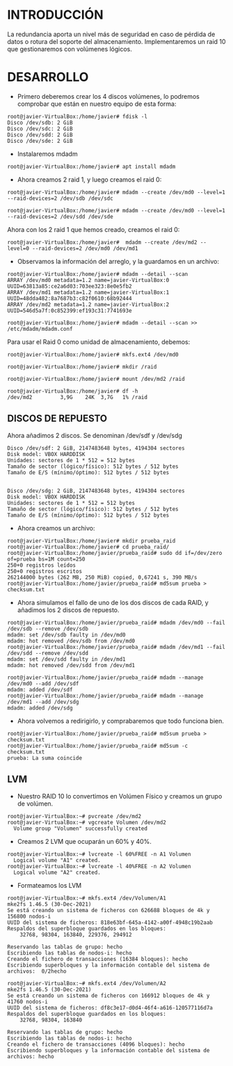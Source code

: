 # INTRODUCCIÓN

La redundancia aporta un nivel más de seguridad en caso de pérdida de datos o rotura del soporte del almacenamiento. Implementaremos un raid 10 que gestionaremos con volúmenes lógicos.

# DESARROLLO

- Primero deberemos crear los 4 discos volúmenes, lo podremos comprobar que están en nuestro equipo de esta forma:

```
root@javier-VirtualBox:/home/javier# fdisk -l
Disco /dev/sdb: 2 GiB
Disco /dev/sdc: 2 GiB
Disco /dev/sdd: 2 GiB
Disco /dev/sde: 2 GiB
```

- Instalaremos mdadm
```
root@javier-VirtualBox:/home/javier# apt install mdadm
```

- Ahora creamos 2 raid 1, y luego creamos el raid 0:
```
root@javier-VirtualBox:/home/javier# mdadm --create /dev/md0 --level=1 --raid-devices=2 /dev/sdb /dev/sdc

root@javier-VirtualBox:/home/javier# mdadm --create /dev/md0 --level=1 --raid-devices=2 /dev/sdd /dev/sde
```
Ahora con los 2 raid 1 que hemos creado, creamos el raid 0:
```
root@javier-VirtualBox:/home/javier#  mdadm --create /dev/md2 --level=0 --raid-devices=2 /dev/md0 /dev/md1
```
- Observamos la información del arreglo, y la guardamos en un archivo:
```
root@javier-VirtualBox:/home/javier# mdadm --detail --scan
ARRAY /dev/md0 metadata=1.2 name=javier-VirtualBox:0 UUID=63813a85:ce2a6d03:703ee323:8e0e5fb2
ARRAY /dev/md1 metadata=1.2 name=javier-VirtualBox:1 UUID=48dda482:8a7687b3:c82f0610:68b92444
ARRAY /dev/md2 metadata=1.2 name=javier-VirtualBox:2 UUID=546d5a7f:0c852399:ef193c31:7741693e
```
```
root@javier-VirtualBox:/home/javier# mdadm --detail --scan >> /etc/mdadm/mdadm.conf
```

Para usar el Raid 0 como unidad de almacenamiento, debemos:
```
root@javier-VirtualBox:/home/javier# mkfs.ext4 /dev/md0

root@javier-VirtualBox:/home/javier# mkdir /raid

root@javier-VirtualBox:/home/javier# mount /dev/md2 /raid

root@javier-VirtualBox:/home/javier# df -h
/dev/md2         3,9G    24K  3,7G   1% /raid
```

**DISCOS DE REPUESTO**
---
Ahora añadimos 2 discos. Se denominan /dev/sdf y /dev/sdg
```
Disco /dev/sdf: 2 GiB, 2147483648 bytes, 4194304 sectores
Disk model: VBOX HARDDISK   
Unidades: sectores de 1 * 512 = 512 bytes
Tamaño de sector (lógico/físico): 512 bytes / 512 bytes
Tamaño de E/S (mínimo/óptimo): 512 bytes / 512 bytes


Disco /dev/sdg: 2 GiB, 2147483648 bytes, 4194304 sectores
Disk model: VBOX HARDDISK   
Unidades: sectores de 1 * 512 = 512 bytes
Tamaño de sector (lógico/físico): 512 bytes / 512 bytes
Tamaño de E/S (mínimo/óptimo): 512 bytes / 512 bytes
```

- Ahora creamos un archivo:
```
root@javier-VirtualBox:/home/javier# mkdir prueba_raid
root@javier-VirtualBox:/home/javier# cd prueba_raid/
root@javier-VirtualBox:/home/javier/prueba_raid# sudo dd if=/dev/zero of=prueba bs=1M count=250
250+0 registros leídos
250+0 registros escritos
262144000 bytes (262 MB, 250 MiB) copied, 0,67241 s, 390 MB/s
root@javier-VirtualBox:/home/javier/prueba_raid# md5sum prueba > checksum.txt
```

- Ahora simulamos el fallo de uno de los dos discos de cada RAID, y añadimos los 2 discos de repuesto.
```
root@javier-VirtualBox:/home/javier/prueba_raid# mdadm /dev/md0 --fail /dev/sdb --remove /dev/sdb
mdadm: set /dev/sdb faulty in /dev/md0
mdadm: hot removed /dev/sdb from /dev/md0
root@javier-VirtualBox:/home/javier/prueba_raid# mdadm /dev/md1 --fail /dev/sdd --remove /dev/sdd
mdadm: set /dev/sdd faulty in /dev/md1
mdadm: hot removed /dev/sdd from /dev/md1
```
```
root@javier-VirtualBox:/home/javier/prueba_raid# mdadm --manage /dev/md0 --add /dev/sdf
mdadm: added /dev/sdf
root@javier-VirtualBox:/home/javier/prueba_raid# mdadm --manage /dev/md1 --add /dev/sdg
mdadm: added /dev/sdg
```
- Ahora volvemos a redirigirlo, y comprabaremos que todo funciona bien.
```
root@javier-VirtualBox:/home/javier/prueba_raid# md5sum prueba > checksum.txt
root@javier-VirtualBox:/home/javier/prueba_raid# md5sum -c checksum.txt 
prueba: La suma coincide
```

**LVM**
---

- Nuestro RAID 10 lo convertimos en Volúmen Físico y creamos un grupo de volúmen.
```
root@javier-VirtualBox:~# pvcreate /dev/md2
root@javier-VirtualBox:~# vgcreate Volumen /dev/md2
  Volume group "Volumen" successfully created
```
- Creamos 2 LVM que ocuparán un 60% y 40%.
```
root@javier-VirtualBox:~# lvcreate -l 60%FREE -n A1 Volumen
  Logical volume "A1" created.
root@javier-VirtualBox:~# lvcreate -l 40%FREE -n A2 Volumen
  Logical volume "A2" created.
  ```

- Formateamos los LVM
```
root@javier-VirtualBox:~# mkfs.ext4 /dev/Volumen/A1
mke2fs 1.46.5 (30-Dec-2021)
Se está creando un sistema de ficheros con 626688 bloques de 4k y 156800 nodos-i
UUID del sistema de ficheros: 818e63bf-645a-4142-a00f-4948c19b2aab
Respaldos del superbloque guardados en los bloques: 
	32768, 98304, 163840, 229376, 294912

Reservando las tablas de grupo: hecho                            
Escribiendo las tablas de nodos-i: hecho                            
Creando el fichero de transacciones (16384 bloques): hecho
Escribiendo superbloques y la información contable del sistema de archivos:  0/2hecho

root@javier-VirtualBox:~# mkfs.ext4 /dev/Volumen/A2
mke2fs 1.46.5 (30-Dec-2021)
Se está creando un sistema de ficheros con 166912 bloques de 4k y 41760 nodos-i
UUID del sistema de ficheros: df8c3e17-d0d4-46f4-a616-120577116d7a
Respaldos del superbloque guardados en los bloques: 
	32768, 98304, 163840

Reservando las tablas de grupo: hecho                            
Escribiendo las tablas de nodos-i: hecho                            
Creando el fichero de transacciones (4096 bloques): hecho
Escribiendo superbloques y la información contable del sistema de archivos: hecho
```
















